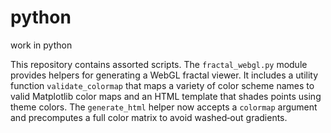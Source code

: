 # python
work in python

This repository contains assorted scripts. The `fractal_webgl.py` module provides
helpers for generating a WebGL fractal viewer. It includes a utility function
`validate_colormap` that maps a variety of color scheme names to valid
Matplotlib color maps and an HTML template that shades points using theme
colors. The `generate_html` helper now accepts a `colormap` argument and
precomputes a full color matrix to avoid washed‑out gradients.
